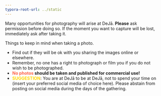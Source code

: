 ```yaml
---
typora-root-url: ../static
---
```


Many opportunities for photography will arise at DeJā.  **Please** ask permission before doing so.   If the moment you want to capture will be lost,  immediately ask after taking it.

Things to keep in mind when taking a photo.

- Find out if they will be ok with you sharing the images online or elsewhere. 
- Remember, no one has a right to photograph or film you if you do not wish to be photographed.
- <span style="color:tomato;">**No photos </span>should be taken and published for commercial use!**
- <span style="color:gold;">**SUGGESTION**</span>:  You are at DeJā to be at DeJā, not to spend your time on (insert your preferred  social media of choice here). Please abstain from posting on social media during the days of the gathering.


